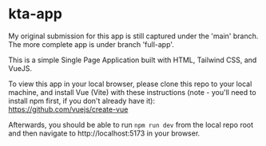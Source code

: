 # kta-app

My original submission for this app is still captured under the 'main' branch. The more complete app is under branch 'full-app'.

This is a simple Single Page Application built with HTML, Tailwind CSS, and VueJS.

To view this app in your local browser, please clone this repo to your local machine, and install Vue (Vite) with these instructions (note - you'll need to install npm first, if you don't already have it): https://github.com/vuejs/create-vue 

Afterwards, you should be able to run `npm run dev` from the local repo root and then navigate to http://localhost:5173 in your browser.
